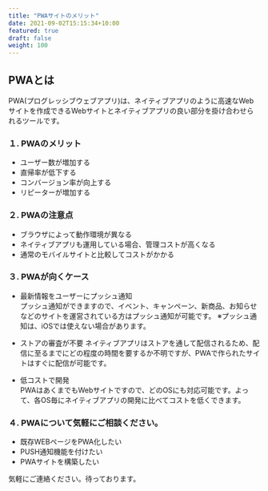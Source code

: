 ```yaml
---
title: "PWAサイトのメリット"
date: 2021-09-02T15:15:34+10:00
featured: true
draft: false
weight: 100
---
```

## PWAとは
PWA(プログレッシブウェブアプリ)は、ネイティブアプリのように高速なWebサイトを作成できるWebサイトとネイティブアプリの良い部分を掛け合わせられるツールです。

### １. PWAのメリット
- ユーザー数が増加する
- 直帰率が低下する
- コンバージョン率が向上する
- リピーターが増加する

### ２. PWAの注意点

- ブラウザによって動作環境が異なる
- ネイティブアプリも運用している場合、管理コストが高くなる
- 通常のモバイルサイトと比較してコストがかかる

### ３. PWAが向くケース

- 最新情報をユーザーにプッシュ通知  
プッシュ通知ができますので、イベント、キャンペーン、新商品、お知らせなどのサイトを運営されている方はプッシュ通知が可能です。
※プッシュ通知は、iOSでは使えない場合があります。

- ストアの審査が不要 
ネイティブアプリはストアを通して配信されるため、配信に至るまでにどの程度の時間を要するか不明ですが、PWAで作られたサイトはすぐに配信が可能です。

- 低コストで開発  
PWAはあくまでもWebサイトですので、どのOSにも対応可能です。よって、各OS毎にネイティブアプリの開発に比べてコストを低くできます。

### ４. PWAについて気軽にご相談ください。
- 既存WEBページをPWA化したい
- PUSH通知機能を付けたい
- PWAサイトを構築したい

気軽にご連絡ください。待っております。